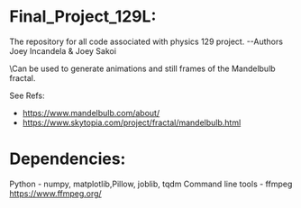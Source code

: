 # Final_Project_129L:
The repository for all code associated with physics 129 project.  --Authors Joey Incandela &amp; Joey Sakoi

\Can be used to generate animations and still frames of the Mandelbulb fractal.

See Refs: 
- https://www.mandelbulb.com/about/
- https://www.skytopia.com/project/fractal/mandelbulb.html

# Dependencies: 
Python - numpy, matplotlib,Pillow, joblib, tqdm
Command line tools - ffmpeg https://www.ffmpeg.org/
